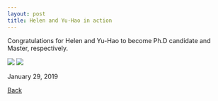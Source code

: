 ```yaml
---
layout: post
title: Helen and Yu-Hao in action
---
```


Congratulations for Helen and Yu-Hao to become Ph.D candidate and Master, respectively. 

<img src="https://raw.githubusercontent.com/FiniteTsai/FiniteTsai.github.io/master/images/posts/20190128_104543.jpg">

<img src="https://raw.githubusercontent.com/FiniteTsai/FiniteTsai.github.io/master/images/posts/20190128_114959.jpg">

January 29, 2019

[Back](https://finitetsai.github.io/)
